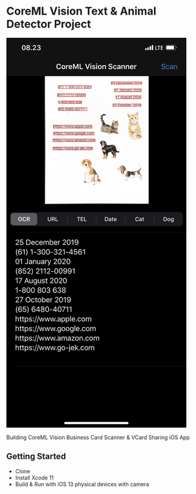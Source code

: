 # CoreML Vision Text & Animal Detector Project

![Alt text](./promo.jpeg?raw=true "CoreML Vision")

Building CoreML Vision Business Card Scanner &  VCard Sharing iOS App

## Getting Started

- Clone
- Install Xcode 11
- Build & Run with iOS 13 physical devices with camera
